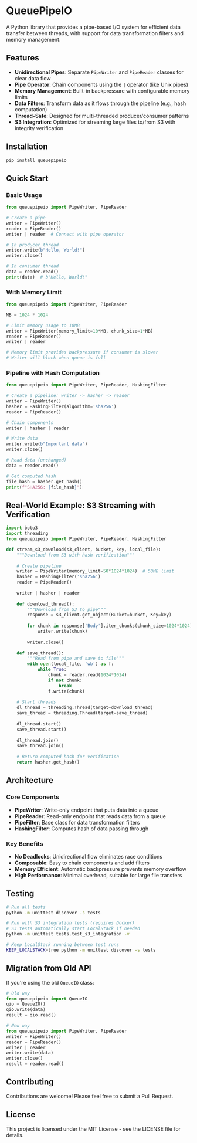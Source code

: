 # QueuePipeIO

A Python library that provides a pipe-based I/O system for efficient data transfer between threads, with support for data transformation filters and memory management.

## Features

- **Unidirectional Pipes**: Separate `PipeWriter` and `PipeReader` classes for clear data flow
- **Pipe Operator**: Chain components using the `|` operator (like Unix pipes)
- **Memory Management**: Built-in backpressure with configurable memory limits
- **Data Filters**: Transform data as it flows through the pipeline (e.g., hash computation)
- **Thread-Safe**: Designed for multi-threaded producer/consumer patterns
- **S3 Integration**: Optimized for streaming large files to/from S3 with integrity verification

## Installation

```bash
pip install queuepipeio
```

## Quick Start

### Basic Usage

```python
from queuepipeio import PipeWriter, PipeReader

# Create a pipe
writer = PipeWriter()
reader = PipeReader()
writer | reader  # Connect with pipe operator

# In producer thread
writer.write(b"Hello, World!")
writer.close()

# In consumer thread
data = reader.read()
print(data)  # b"Hello, World!"
```

### With Memory Limit

```python
from queuepipeio import PipeWriter, PipeReader

MB = 1024 * 1024

# Limit memory usage to 10MB
writer = PipeWriter(memory_limit=10*MB, chunk_size=1*MB)
reader = PipeReader()
writer | reader

# Memory limit provides backpressure if consumer is slower
# Writer will block when queue is full
```

### Pipeline with Hash Computation

```python
from queuepipeio import PipeWriter, PipeReader, HashingFilter

# Create a pipeline: writer -> hasher -> reader
writer = PipeWriter()
hasher = HashingFilter(algorithm='sha256')
reader = PipeReader()

# Chain components
writer | hasher | reader

# Write data
writer.write(b"Important data")
writer.close()

# Read data (unchanged)
data = reader.read()

# Get computed hash
file_hash = hasher.get_hash()
print(f"SHA256: {file_hash}")
```

## Real-World Example: S3 Streaming with Verification

```python
import boto3
import threading
from queuepipeio import PipeWriter, PipeReader, HashingFilter

def stream_s3_download(s3_client, bucket, key, local_file):
    """Download from S3 with hash verification"""
    
    # Create pipeline
    writer = PipeWriter(memory_limit=50*1024*1024)  # 50MB limit
    hasher = HashingFilter('sha256')
    reader = PipeReader()
    
    writer | hasher | reader
    
    def download_thread():
        """Download from S3 to pipe"""
        response = s3_client.get_object(Bucket=bucket, Key=key)
        
        for chunk in response['Body'].iter_chunks(chunk_size=1024*1024):
            writer.write(chunk)
        
        writer.close()
    
    def save_thread():
        """Read from pipe and save to file"""
        with open(local_file, 'wb') as f:
            while True:
                chunk = reader.read(1024*1024)
                if not chunk:
                    break
                f.write(chunk)
    
    # Start threads
    dl_thread = threading.Thread(target=download_thread)
    save_thread = threading.Thread(target=save_thread)
    
    dl_thread.start()
    save_thread.start()
    
    dl_thread.join()
    save_thread.join()
    
    # Return computed hash for verification
    return hasher.get_hash()
```

## Architecture

### Core Components

- **PipeWriter**: Write-only endpoint that puts data into a queue
- **PipeReader**: Read-only endpoint that reads data from a queue  
- **PipeFilter**: Base class for data transformation filters
- **HashingFilter**: Computes hash of data passing through

### Key Benefits

- **No Deadlocks**: Unidirectional flow eliminates race conditions
- **Composable**: Easy to chain components and add filters
- **Memory Efficient**: Automatic backpressure prevents memory overflow
- **High Performance**: Minimal overhead, suitable for large file transfers

## Testing

```bash
# Run all tests
python -m unittest discover -s tests

# Run with S3 integration tests (requires Docker)
# S3 tests automatically start LocalStack if needed
python -m unittest tests.test_s3_integration -v

# Keep LocalStack running between test runs
KEEP_LOCALSTACK=true python -m unittest discover -s tests
```

## Migration from Old API

If you're using the old `QueueIO` class:

```python
# Old way
from queuepipeio import QueueIO
qio = QueueIO()
qio.write(data)
result = qio.read()

# New way  
from queuepipeio import PipeWriter, PipeReader
writer = PipeWriter()
reader = PipeReader()
writer | reader
writer.write(data)
writer.close()
result = reader.read()
```

## Contributing

Contributions are welcome! Please feel free to submit a Pull Request.

## License

This project is licensed under the MIT License - see the LICENSE file for details.